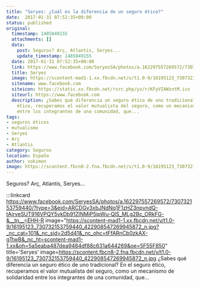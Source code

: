 ```yaml
---
title: "Seryes: ¿Cuál es la diferencia de un seguro ético?"
date:  2017-01-31 07:52:35+00:00
status: published
original:
  timestamp: 1485849155
  attachments: []
  data:
    post: Seguros? Arç, Atlantis, Seryes...
    update_timestamp: 1485849155
  date: 2017-01-31 07:52:35+00:00
  link: https://www.facebook.com/SeryesSA/photos/a.162297557269572/730732153759440/?type=3&eid=ARCDGv3xbJNdNq1F1zHZ3npvndQ-tAjrveSUT916VPQY5vkDb91ZlNMiP5ipWu-QlS_MLg2Bc_ORkFG-&__tn__=EHH-R
  title: Seryes
  image: https://scontent-mad1-1.xx.fbcdn.net/v/t1.0-9/16195123_730732153759440_422908547269945872_n.jpg?_nc_cat=101&_nc_sid=2d5d41&_nc_ohc=tFfARnCb0zkAX-gTtwB&_nc_ht=scontent-mad1-1.xx&oh=5a5eaba487dea9484df88c631a644269&oe=5F55F850
  sitename: www.facebook.com
  siteicon: https://static.xx.fbcdn.net/rsrc.php/yz/r/KFyVIAWzntM.ico
  siteurl: https://www.facebook.com
  description: ¿Sabes qué diferencia un seguro ético de uno tradicional? En el seguro
    ético, recuperamos el valor mutualista del seguro, como un mecanismo de solidaridad
    entre los integrantes de una comunidad, que...
tags:
- seguros éticos
- mutualismo
- Seryes
- Arç
- Atlantis
category: Seguros
location: España
author: vokimon
image: https://scontent.fbcn8-2.fna.fbcdn.net/v/t1.0-9/16195123_730732153759440_422908547269945872_n.jpg
---
```

Seguros? Arç, Atlantis, Seryes...

:::linkcard https://www.facebook.com/SeryesSA/photos/a.162297557269572/730732153759440/?type=3&eid=ARCDGv3xbJNdNq1F1zHZ3npvndQ-tAjrveSUT916VPQY5vkDb91ZlNMiP5ipWu-QlS_MLg2Bc_ORkFG-&__tn__=EHH-R image="https://scontent-mad1-1.xx.fbcdn.net/v/t1.0-9/16195123_730732153759440_422908547269945872_n.jpg?_nc_cat=101&_nc_sid=2d5d41&_nc_ohc=tFfARnCb0zkAX-gTtwB&_nc_ht=scontent-mad1-1.xx&oh=5a5eaba487dea9484df88c631a644269&oe=5F55F850" title='Seryes' image=https://scontent.fbcn8-2.fna.fbcdn.net/v/t1.0-9/16195123_730732153759440_422908547269945872_n.jpg
    ¿Sabes qué diferencia un seguro ético de uno tradicional?
    En el seguro ético, recuperamos el valor mutualista del seguro,
    como un mecanismo de solidaridad entre los integrantes de una comunidad, que...


